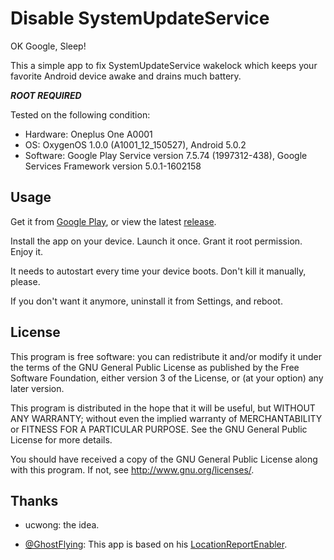 Disable SystemUpdateService
=====================

OK Google, Sleep!

This a simple app to fix SystemUpdateService wakelock which keeps your favorite Android device awake and drains much battery.

__*ROOT REQUIRED*__

Tested on the following condition:

 * Hardware: Oneplus One A0001
 * OS: OxygenOS 1.0.0 (A1001_12_150527), Android 5.0.2
 * Software: Google Play Service version 7.5.74 (1997312-438), Google Services Framework version 5.0.1-1602158

## Usage

Get it from [Google Play](https://play.google.com/store/apps/details?id=me.swineson.disablesystemupdateservice), or view the latest [release](https://github.com/Jamesits/DisableSystemUpdateService/releases).

Install the app on your device. Launch it once. Grant it root permission. Enjoy it. 

It needs to autostart every time your device boots. Don't kill it manually, please.

If you don't want it anymore, uninstall it from Settings, and reboot.

## License

This program is free software: you can redistribute it and/or modify it under the terms of the GNU General Public License as published by the Free Software Foundation, either version 3 of the License, or (at your option) any later version.

This program is distributed in the hope that it will be useful, but WITHOUT ANY WARRANTY; without even the implied warranty of MERCHANTABILITY or FITNESS FOR A PARTICULAR PURPOSE. See the GNU General Public License for more details.

You should have received a copy of the GNU General Public License along with this program. If not, see http://www.gnu.org/licenses/.

## Thanks

 * ucwong: the idea.

 * [@GhostFlying](https://github.com/GhostFlying): This app is based on his [LocationReportEnabler](https://github.com/GhostFlying/LocationReportEnabler).